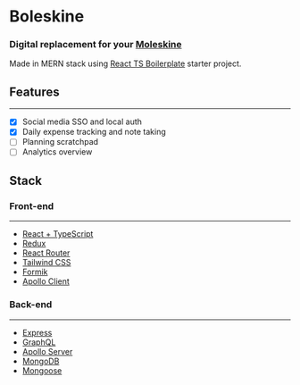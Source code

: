 # Boleskine
### Digital replacement for your [Moleskine](https://www.moleskine.com/)

Made in MERN stack using [React TS Boilerplate](https://github.com/unesic/react-ts-boilerplate/) starter project.

## Features
---
- [x] Social media SSO and local auth
- [x] Daily expense tracking and note taking
- [ ] Planning scratchpad
- [ ] Analytics overview

## Stack
### Front-end
---
- [React + TypeScript](https://reactjs.org/)
- [Redux](https://redux.js.org/)
- [React Router](https://reactrouter.com/)
- [Tailwind CSS](https://tailwindcss.com/)
- [Formik](https://formik.org/)
- [Apollo Client](https://www.apollographql.com/docs/react/)

### Back-end
---
- [Express](https://expressjs.com/)
- [GraphQL](https://graphql.org/)
- [Apollo Server](https://www.apollographql.com/docs/apollo-server/)
- [MongoDB](https://www.mongodb.com/)
- [Mongoose](https://mongoosejs.com/)